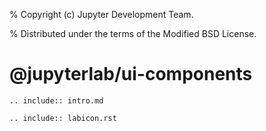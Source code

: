 % Copyright (c) Jupyter Development Team.

% Distributed under the terms of the Modified BSD License.

# @jupyterlab/ui-components

```{eval-rst}
.. include:: intro.md
```

```{eval-rst}
.. include:: labicon.rst
```
